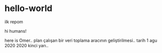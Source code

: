 # hello-world
ilk repom 

hi humans!

here is Omer.. plan çalışan bir veri toplama aracının geliştirilmesi..
tarih 1 agu 2020
2020 kinci yarı..
